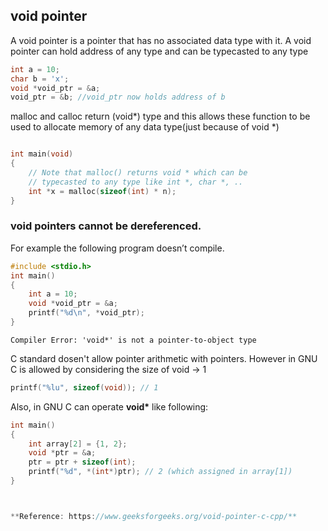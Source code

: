 ## void pointer 

A void pointer is a pointer that has no associated data type with it. A void pointer can hold address of any type and can be typecasted to any type



```c
int a = 10;
char b = 'x';
void *void_ptr = &a;
void_ptr = &b; //void_ptr now holds address of b
```

malloc and calloc return (void*) type and this allows these function to be used to allocate memory of any data type(just because of void *)

```c

int main(void)
{
    // Note that malloc() returns void * which can be 
    // typecasted to any type like int *, char *, ..
    int *x = malloc(sizeof(int) * n);
}
```

 ### **void pointers cannot be dereferenced.**
 For example the following program doesn’t compile.

```c
#include <stdio.h>
int main()
{
    int a = 10;
    void *void_ptr = &a;
    printf("%d\n", *void_ptr);
}
```
```
Compiler Error: 'void*' is not a pointer-to-object type 
```
C standard dosen't allow pointer arithmetic with pointers. However in GNU C is allowed by considering the size of void -> 1 
```c
printf("%lu", sizeof(void)); // 1
```

Also, in GNU C can operate **void\*** like following:
```c
int main()
{
    int array[2] = {1, 2};
    void *ptr = &a;
    ptr = ptr + sizeof(int);
    printf("%d", *(int*)ptr); // 2 (which assigned in array[1])
}



**Reference: https://www.geeksforgeeks.org/void-pointer-c-cpp/**